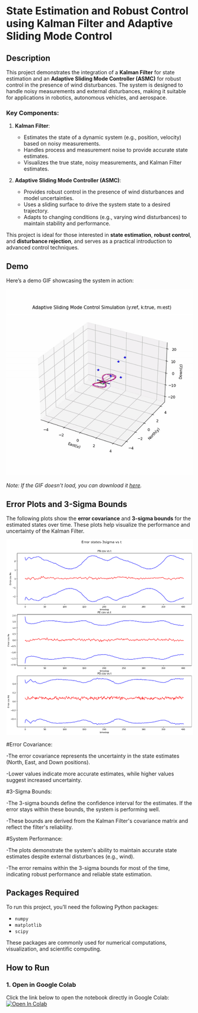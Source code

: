 # State Estimation and Robust Control using Kalman Filter and Adaptive Sliding Mode Control

## Description  
This project demonstrates the integration of a **Kalman Filter** for state estimation and an **Adaptive Sliding Mode Controller (ASMC)** for robust control in the presence of wind disturbances. The system is designed to handle noisy measurements and external disturbances, making it suitable for applications in robotics, autonomous vehicles, and aerospace.

### Key Components:
1. **Kalman Filter**:  
   - Estimates the state of a dynamic system (e.g., position, velocity) based on noisy measurements.  
   - Handles process and measurement noise to provide accurate state estimates.  
   - Visualizes the true state, noisy measurements, and Kalman Filter estimates.  

2. **Adaptive Sliding Mode Controller (ASMC)**:  
   - Provides robust control in the presence of wind disturbances and model uncertainties.  
   - Uses a sliding surface to drive the system state to a desired trajectory.  
   - Adapts to changing conditions (e.g., varying wind disturbances) to maintain stability and performance.  

This project is ideal for those interested in **state estimation**, **robust control**, and **disturbance rejection**, and serves as a practical introduction to advanced control techniques.

## Demo  
Here’s a demo GIF showcasing the system in action:  

![demo_AdaptiveSMC GIF](./demo_AdaptiveSMC.gif)

*Note: If the GIF doesn't load, you can download it [here](./demo.gif).*

## Error Plots and 3-Sigma Bounds  
The following plots show the **error covariance** and **3-sigma bounds** for the estimated states over time. These plots help visualize the performance and uncertainty of the Kalman Filter.

![Error Covariance Plots](./err_cov_3sig_asmc.png)

#Error Covariance:

-The error covariance represents the uncertainty in the state estimates (North, East, and Down positions).

-Lower values indicate more accurate estimates, while higher values suggest increased uncertainty.

#3-Sigma Bounds:

-The 3-sigma bounds define the confidence interval for the estimates. If the error stays within these bounds, the system is performing well.

-These bounds are derived from the Kalman Filter's covariance matrix and reflect the filter's reliability.

#System Performance:

-The plots demonstrate the system's ability to maintain accurate state estimates despite external disturbances (e.g., wind).

-The error remains within the 3-sigma bounds for most of the time, indicating robust performance and reliable state estimation.



## Packages Required  
To run this project, you’ll need the following Python packages:  
- `numpy`  
- `matplotlib`  
- `scipy`  

These packages are commonly used for numerical computations, visualization, and scientific computing.

## How to Run  

### 1. Open in Google Colab  
Click the link below to open the notebook directly in Google Colab:  
[![Open In Colab](https://colab.research.google.com/assets/colab-badge.svg)](https://colab.research.google.com/drive/1ZHbnG8qDobRliNeZJ2yeug6ak6jDQXeW#scrollTo=50XN6K6F3Kx_)
